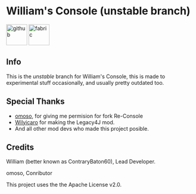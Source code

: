 # William's Console (unstable branch)

<img alt="github" height="56" src="https://cdn.jsdelivr.net/npm/@intergrav/devins-badges@3/assets/cozy/available/github_vector.svg"> <img alt="fabric" height="56" src="https://cdn.jsdelivr.net/npm/@intergrav/devins-badges@3/assets/cozy/supported/fabric_vector.svg">

## Info
This is the *unstable* branch for William's Console, this is made to experimental stuff occasionally, and usually pretty outdated too.


## Special Thanks
- [omoso](https://modrinth.com/user/omoso), for giving me permision for fork Re-Console
- [Wilyicaro](https://modrinth.com/user/wilyicaro) for making the Legacy4J mod.
- And all other mod devs who made this project posible.

## Credits
William (better known as ContraryBaton60), Lead Developer.

omoso, Conributor 

This project uses the the Apache License v2.0.
